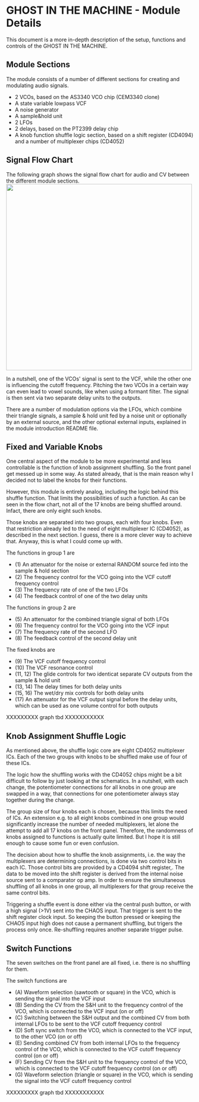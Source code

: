 # GHOST IN THE MACHINE - Module Details
This document is a more in-depth description of the setup, functions and controls of the GHOST IN THE MACHINE.

## Module Sections
The module consists of a number of different sections for creating and modulating audio signals.

- 2 VCOs, based on the AS3340 VCO chip (CEM3340 clone)
- A state variable lowpass VCF
- A noise generator
- A sample&hold unit
- 2 LFOs
- 2 delays, based on the PT2399 delay chip
- A knob function shuffle logic section, based on a shift register (CD4094) and a number of multiplexer chips (CD4052)

## Signal Flow Chart
The following graph shows the signal flow chart for audio and CV between the different module sections.
<img width="500" src="https://github.com/TOILmodular/GHOST_IN_THE_MACHINE/assets/97026614/0515990d-03ca-42e9-991c-b9981078ca56">

In a nutshell, one of the VCOs' signal is sent to the VCF, while the other one is influencing the cutoff frequency.
Pitching the two VCOs in a certain way can even lead to vowel sounds, like when using a formant filter.
The signal is then sent via two separate delay units to the outputs.

There are a number of modulation options via the LFOs, which combine their triangle signals, a sample & hold unit fed by a noise unit or optionally by an external source, and the other optional external inputs, explained in the module introduction README file.

## Fixed and Variable Knobs
One central aspect of the module to be more experimental and less controllable is the function of knob assignment shuffling.
So the front panel get messed up in some way.
As stated already, that is the main reason why I decided not to label the knobs for their functions.

However, this module is entirely analog, including the logic behind this shuffle function.
That limits the possibilities of such a function.
As can be seen in the flow chart, not all of the 17 knobs are being shuffled around.
Infact, there are only eight such knobs.

Those knobs are separated into two groups, each with four knobs.
Even that restriction already led to the need of eight multiplexer IC (CD4052), as described in the next section.
I guess, there is a more clever way to achieve that.
Anyway, this is what I could come up with.

The functions in group 1 are
- (1) An attenuator for the noise or external RANDOM source fed into the sample & hold section 
- (2) The frequency control for the VCO going into the VCF cutoff frequency control
- (3) The frequency rate of one of the two LFOs
- (4) The feedback control of one of the two delay units

The functions in group 2 are
- (5) An attenuator for the combined triangle signal of both LFOs
- (6) The frequency control for the VCO going into the VCF input
- (7) The frequency rate of the second LFO
- (8) The feedback control of the second delay unit

The fixed knobs are
- (9) The VCF cutoff frequency control
- (10) The VCF resonance control
- (11, 12) The glide controls for two identicat separate CV outputs from the sample & hold unit
- (13, 14) The delay times for both delay units
- (15, 16) The wet/dry mix controls for both delay units
- (17) An attenuator for the VCF output signal before the delay units, which can be used as one volume control for both outputs

XXXXXXXXX graph tbd XXXXXXXXXXX

## Knob Assignment Shuffle Logic
As mentioned above, the shuffle logic core are eight CD4052 multiplexer ICs.
Each of the two groups with knobs to be shuffled make use of four of these ICs.

The logic how the shuffling works with the CD4052 chips might be a bit difficult to follow by just looking at the schematics.
In a nutshell, with each change, the potentiometer connections for all knobs in one group are swapped in a way, that connections for one potentiometer always stay together during the change.

The group size of four knobs each is chosen, because this limits the need of ICs.
An extension e.g. to all eight knobs combined in one group would significantly increase the number of needed multiplexers, let alone the attempt to add all 17 knobs on the front panel.
Therefore, the randomness of knobs assigned to functions is actually quite limited.
But I hope it is still enough to cause some fun or even confusion.

The decision about how to shuffle the knob assignments, i.e. the way the multiplexers are determining connections, is done via two control bits in each IC.
Those control bits are provided by a CD4094 shift register,.
The data to be moved into the shift register is derived from the internal noise source sent to a comparator op amp.
In order to ensure the simultaneous shuffling of all knobs in one group, all multiplexers for that group receive the same control bits.

Triggering a shuffle event is done either via the central push button, or with a high signal (>1V) sent into the CHAOS input.
That trigger is sent to the shift register clock input.
So keeping the button pressed or keeping the CHAOS input high does not cause a permanent shuffling, but trigers the process only once.
Re-shuffling requires another separate trigger pulse.

## Switch Functions
The seven switches on the front panel are all fixed, i.e. there is no shuffling for them.

The switch functions are
- (A) Waveform selection (sawtooth or square) in the VCO, which is sending the signal into the VCF input
- (B) Sending the CV from the S&H unit to the frequency control of the VCO, which is connected to the VCF input (on or off)
- (C) Switching between the S&H output and the combined CV from both internal LFOs to be sent to the VCF cutoff frequency control
- (D) Soft sync switch from the VCO, which is connected to the VCF input, to the other VCO (on or off)
- (E) Sending combined CV from both internal LFOs to the frequency control of the VCO, which is connected to the VCF cutoff frequency control (on or off)
- (F) Sending CV from the S&H unit to the frequency control of the VCO, which is connected to the VCF cutoff frequency control (on or off)
- (G) Waveform selection (triangle or square) in the VCO, which is sending the signal into the VCF cutoff frequency control

XXXXXXXXX graph tbd XXXXXXXXXXX
